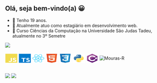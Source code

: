 ## Olá, seja bem-vindo(a) 😀

- 🎈 Tenho 19 anos.
- 💼 Atualmente atuo como estagiário em desenvolvimento web.
- 📜 Curso Ciências da Computação na Universidade São Judas Tadeu, atualmente no 3º Semetre

<picture>
<source 
  srcset="https://github-readme-stats.vercel.app/api?username=pedromorais03&show_icons=true&theme=aura"
  media="(prefers-color-scheme: dark)"
/>
<source
  srcset="https://github-readme-stats.vercel.app/api?username=pedromorais03&show_icons=true"
  media="(prefers-color-scheme: light), (prefers-color-scheme: no-preference)"
/>
<img src="https://github-readme-stats.vercel.app/api?username=pedromorais03&show_icons=true" />
</picture>

<div style="display: inline_block"><br>
  <img align="center" alt="Mouras-Js" height="30" width="40" src="https://raw.githubusercontent.com/devicons/devicon/master/icons/javascript/javascript-plain.svg">
  <img align="center" alt="Mouras-Ts" height="30" width="40" src="https://raw.githubusercontent.com/devicons/devicon/master/icons/typescript/typescript-plain.svg">
  <img align="center" alt="Mouras-React" height="30" width="40" src="https://raw.githubusercontent.com/devicons/devicon/master/icons/react/react-original.svg">
  <img align="center" alt="Mouras-HTML" height="30" width="40" src="https://raw.githubusercontent.com/devicons/devicon/master/icons/html5/html5-original.svg">
  <img align="center" alt="Mouras-CSS" height="30" width="40" src="https://raw.githubusercontent.com/devicons/devicon/master/icons/css3/css3-original.svg">
  <img align="center" alt="Mouras-Python" height="30" width="40" src="https://raw.githubusercontent.com/devicons/devicon/master/icons/python/python-original.svg">
  <img align="center" alt="Mouras-Csharp" height="30" width="40" src="https://raw.githubusercontent.com/devicons/devicon/master/icons/csharp/csharp-original.svg">
  <img align="center" alt="Mouras-R" height="30" width="40" src="https://raw.githubusercontent.com/devicons/devicon/master/icons/csharp/r.svg">
</div>
<br> <br>
<div> 
  <a href = "mailto:pedromorais3012@gmail.com"><img src="https://img.shields.io/badge/-Gmail-%23333?style=for-the-badge&logo=gmail&logoColor=red" target="_blank"></a>
  <a href="https://www.linkedin.com/in/pedro-henrique-morais-pereira-76b857182/" target="_blank"><img src="https://img.shields.io/badge/-LinkedIn-%230077B5?style=for-the-badge&logo=linkedin&logoColor=white" target="_blank"></a> 

</div>



